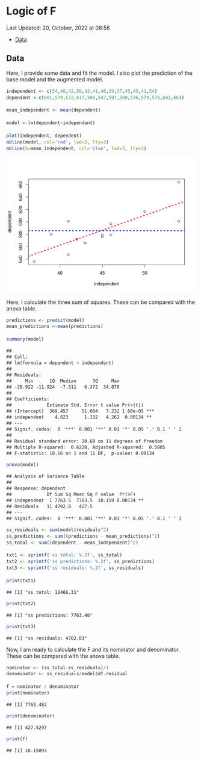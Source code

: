 Logic of F
================
Last Updated: 20, October, 2022 at 08:58

-   <a href="#data" id="toc-data">Data</a>

## Data

Here, I provide some data and fit the model. I also plot the prediction
of the base model and the augmented model.

``` r
independent <- c(54,46,42,50,43,41,46,39,37,45,45,41,54)
dependent <-c(601,579,572,617,566,547,597,580,536,579,576,601,664)

mean_independent <- mean(dependent)

model <-lm(dependent~independent)

plot(independent, dependent)
abline(model, col='red', lwd=3, lty=3)
abline(h=mean_independent, col='blue', lwd=3, lty=3)
```

![](basic_logic_of_F_value_files/figure-gfm/unnamed-chunk-1-1.png)<!-- -->

Here, I calculate the three sum of squares. These can be compared with
the anova table.

``` r
predictions <- predict(model)
mean_predictions <-mean(predictions)

summary(model)
```

    ## 
    ## Call:
    ## lm(formula = dependent ~ independent)
    ## 
    ## Residuals:
    ##     Min      1Q  Median      3Q     Max 
    ## -28.922 -11.924  -7.511   6.372  34.078 
    ## 
    ## Coefficients:
    ##             Estimate Std. Error t value Pr(>|t|)    
    ## (Intercept)  369.457     51.084   7.232 1.68e-05 ***
    ## independent    4.823      1.132   4.261  0.00134 ** 
    ## ---
    ## Signif. codes:  0 '***' 0.001 '**' 0.01 '*' 0.05 '.' 0.1 ' ' 1
    ## 
    ## Residual standard error: 20.68 on 11 degrees of freedom
    ## Multiple R-squared:  0.6228, Adjusted R-squared:  0.5885 
    ## F-statistic: 18.16 on 1 and 11 DF,  p-value: 0.00134

``` r
anova(model)
```

    ## Analysis of Variance Table
    ## 
    ## Response: dependent
    ##             Df Sum Sq Mean Sq F value  Pr(>F)   
    ## independent  1 7763.5  7763.5  18.159 0.00134 **
    ## Residuals   11 4702.8   427.5                   
    ## ---
    ## Signif. codes:  0 '***' 0.001 '**' 0.01 '*' 0.05 '.' 0.1 ' ' 1

``` r
ss_residuals <- sum(model$residuals^2)
ss_predictions <- sum((predictions - mean_predictions)^2)
ss_total <- sum((dependent - mean_independent)^2)

txt1 <- sprintf('ss total: %.2f', ss_total)
txt2 <- sprintf('ss predictions: %.2f', ss_predictions)
txt3 <- sprintf('ss residuals: %.2f', ss_residuals)

print(txt1)
```

    ## [1] "ss total: 12466.31"

``` r
print(txt2)
```

    ## [1] "ss predictions: 7763.48"

``` r
print(txt3)
```

    ## [1] "ss residuals: 4702.83"

Now, I am ready to calculate the F and its nominator and denominator.
These can be compared with the anova table.

``` r
nominator <- (ss_total-ss_residuals)/1
denominator <- ss_residuals/model$df.residual

f = nominator / denominator
print(nominator)
```

    ## [1] 7763.482

``` r
print(denominator)
```

    ## [1] 427.5297

``` r
print(f)
```

    ## [1] 18.15893
